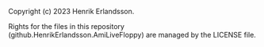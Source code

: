 Copyright (c) 2023 Henrik Erlandsson.

Rights for the files in this repository (github.HenrikErlandsson.AmiLiveFloppy) are managed by the LICENSE file.
